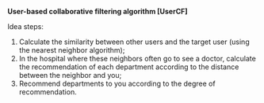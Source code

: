 **User-based collaborative filtering algorithm [UserCF]**

Idea steps:

1. Calculate the similarity between other users and the target user (using the nearest neighbor algorithm);
2. In the hospital where these neighbors often go to see a doctor, calculate the recommendation of each department according to the distance between the neighbor and you;
3. Recommend departments to you according to the degree of recommendation.